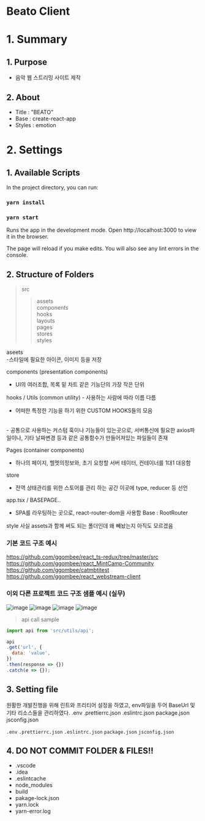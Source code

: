 # Beato Client

# 1. Summary

## 1. Purpose

- 음악 웹 스트리밍 사이트 제작 

## 2. About

- Title : "BEATO" 
- Base : create-react-app
- Styles : emotion 

# 2. Settings

## 1. Available Scripts

In the project directory, you can run:

### `yarn install`

### `yarn start`

Runs the app in the development mode.
Open http://localhost:3000 to view it in the browser.

The page will reload if you make edits.
You will also see any lint errors in the console.

## 2. Structure of Folders

> src
> <br>
>
> > assets 
> > <br>
> > components 
> > <br>
> > hooks
> > <br>
> > layouts
> > <br>
> > pages
> > <br>
> > stores
> > <br>
> > styles

aseets
<br/>
-스타일에 필요한 아이콘, 이미지 등을 저장

components (presentation components)
<br/>
- UI의 여러조합, 목록 밑 차트 같은 기능단의 가장 작은 단위

hooks / Utils  (common utility) - 사용하는 사람에 따라 이름 다름
<br/>
- 어떠한 특정한 기능을 하기 위한 CUSTOM HOOKS들의 모음
<br/>
- 공통으로 사용하는 커스텀 훅이나 기능들이 있는곳으로,
서버통신에 필요한 axios파일이나, 기타 날짜변경 등과 같은 공통함수가 만들어져있는 파일들이 존재

Pages  (container components)
<br/>
- 하나의 페이지, 헬멧의정보와, 초기 요청할 서버 테이터, 컨테이너를 1대1 대응함

store
<br/>
- 전역 상태관리를 위한 스토어를 관리 하는 공간 이곳에 type, reducer 등 선언

app.tsx / BASEPAGE..
<br/>
- SPA를 라우팅하는 곳으로, react-router-dom을 사용함
Base : RootRouter

style
사실 assets과 함께 써도 되는 폴더인데 왜 빼놨는지 아직도 모르겠음

### 기본 코드 구조 예시
https://github.com/ggombee/react_ts-redux/tree/master/src
<br/>
https://github.com/ggombee/react_MintCamp-Community
<br/>
https://github.com/ggombee/catmbtitest
<br/>
https://github.com/ggombee/react_webstream-client
<br/>

### 이외 다른 프로젝트 코드 구조 샘플 예시 (실무)
![image](https://user-images.githubusercontent.com/58289110/196109846-4b2fad71-e01d-4a74-ae42-a3e5b8213f20.png)
![image](https://user-images.githubusercontent.com/58289110/196109916-e349cadd-a81e-4897-b8c1-2aba6a07364f.png)
![image](https://user-images.githubusercontent.com/58289110/196110012-6ace4758-76df-4801-9c1e-c396a5adcb0c.png)
![image](https://user-images.githubusercontent.com/58289110/196110085-933af8ff-c8c7-4da8-8584-be865290a994.png)



> api call sample
```javascript
import api from 'src/utils/api';

api
.get('url', {
  data: 'value',
})
.then(response => {})
.catch(e => {});
  ```

## 3. Setting file
원활한 개발진행을 위해 린트와 프리티어 설정을 하였고, env파일을 두어 BaseUrl 및 기타 리소스들을 관리하였다.
.env .prettierrc.json .eslintrc.json package.json jsconfig.json

`.env` 
`.prettierrc.json`
`.eslintrc.json`
`package.json`
`jsconfig.json`


## 4. DO NOT COMMIT FOLDER & FILES!!

- .vscode
- .idea
- .eslintcache
- node_modules
- build
- pakage-lock.json
- yarn.lock
- yarn-error.log


